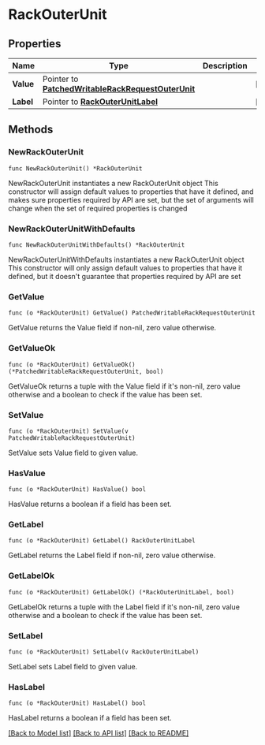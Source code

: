 # RackOuterUnit

## Properties

Name | Type | Description | Notes
------------ | ------------- | ------------- | -------------
**Value** | Pointer to [**PatchedWritableRackRequestOuterUnit**](PatchedWritableRackRequestOuterUnit.md) |  | [optional] 
**Label** | Pointer to [**RackOuterUnitLabel**](RackOuterUnitLabel.md) |  | [optional] 

## Methods

### NewRackOuterUnit

`func NewRackOuterUnit() *RackOuterUnit`

NewRackOuterUnit instantiates a new RackOuterUnit object
This constructor will assign default values to properties that have it defined,
and makes sure properties required by API are set, but the set of arguments
will change when the set of required properties is changed

### NewRackOuterUnitWithDefaults

`func NewRackOuterUnitWithDefaults() *RackOuterUnit`

NewRackOuterUnitWithDefaults instantiates a new RackOuterUnit object
This constructor will only assign default values to properties that have it defined,
but it doesn't guarantee that properties required by API are set

### GetValue

`func (o *RackOuterUnit) GetValue() PatchedWritableRackRequestOuterUnit`

GetValue returns the Value field if non-nil, zero value otherwise.

### GetValueOk

`func (o *RackOuterUnit) GetValueOk() (*PatchedWritableRackRequestOuterUnit, bool)`

GetValueOk returns a tuple with the Value field if it's non-nil, zero value otherwise
and a boolean to check if the value has been set.

### SetValue

`func (o *RackOuterUnit) SetValue(v PatchedWritableRackRequestOuterUnit)`

SetValue sets Value field to given value.

### HasValue

`func (o *RackOuterUnit) HasValue() bool`

HasValue returns a boolean if a field has been set.

### GetLabel

`func (o *RackOuterUnit) GetLabel() RackOuterUnitLabel`

GetLabel returns the Label field if non-nil, zero value otherwise.

### GetLabelOk

`func (o *RackOuterUnit) GetLabelOk() (*RackOuterUnitLabel, bool)`

GetLabelOk returns a tuple with the Label field if it's non-nil, zero value otherwise
and a boolean to check if the value has been set.

### SetLabel

`func (o *RackOuterUnit) SetLabel(v RackOuterUnitLabel)`

SetLabel sets Label field to given value.

### HasLabel

`func (o *RackOuterUnit) HasLabel() bool`

HasLabel returns a boolean if a field has been set.


[[Back to Model list]](../README.md#documentation-for-models) [[Back to API list]](../README.md#documentation-for-api-endpoints) [[Back to README]](../README.md)


